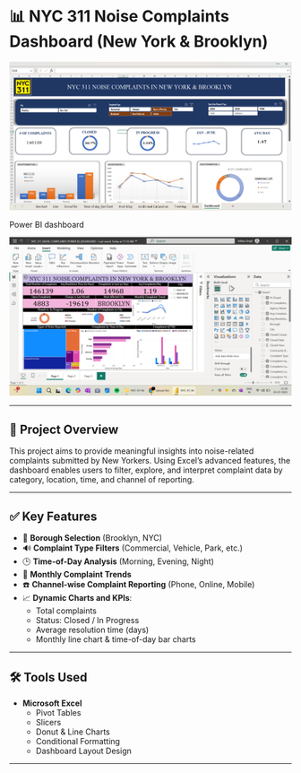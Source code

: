 # 📊 NYC 311 Noise Complaints Dashboard (New York & Brooklyn)
<p align="center">
  <img src="Excel Dashboard/Images/Screenshot 2025-07-01 114730.png" width="1000"/>
</p>
Power BI dashboard

<p align="center">
  <img src="Power BI Dashboard/Images/Page 1.png" width="1000"/>
</p>

---

## 📌 Project Overview

This project aims to provide meaningful insights into noise-related complaints submitted by New Yorkers. Using Excel’s advanced features, the dashboard enables users to filter, explore, and interpret complaint data by category, location, time, and channel of reporting.

---

## ✅ Key Features

- 📍 **Borough Selection** (Brooklyn, NYC)
- 🔊 **Complaint Type Filters** (Commercial, Vehicle, Park, etc.)
- 🕒 **Time-of-Day Analysis** (Morning, Evening, Night)
- 📅 **Monthly Complaint Trends**
- ☎️ **Channel-wise Complaint Reporting** (Phone, Online, Mobile)
- 📈 **Dynamic Charts and KPIs**:
  - Total complaints
  - Status: Closed / In Progress
  - Average resolution time (days)
  - Monthly line chart & time-of-day bar charts

---

## 🛠 Tools Used

- **Microsoft Excel**
  - Pivot Tables
  - Slicers
  - Donut & Line Charts
  - Conditional Formatting
  - Dashboard Layout Design

---
